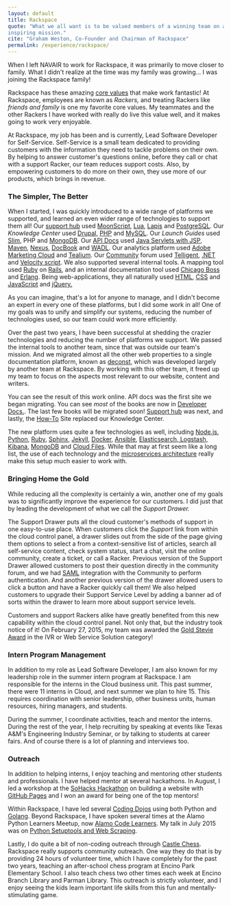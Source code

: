 ```yaml
---
layout: default
title: Rackspace
quote: "What we all want is to be valued members of a winning team on an
inspiring mission."
cite: "Graham Weston, Co-Founder and Chairman of Rackspace"
permalink: /experience/rackspace/
---
```


<p class="lead" markdown="1">When I left NAVAIR to work for Rackspace, it was
primarily to move closer to family. What I didn't realize at the time was my
family was growing... I was joining the Rackspace family!</p>

Rackspace has these amazing [core values][core-values] that make work fantastic!
At Rackspace, employees are known as *Rackers,* and treating Rackers like
*friends and family* is one my favorite core values. My teammates and the other
Rackers I have worked with really do live this value well, and it makes going to
work very enjoyable.

At Rackspace, my job has been and is currently, Lead Software Developer for
Self-Service. Self-Service is a small team dedicated to providing customers with
the information they need to tackle problems on their own. By helping to answer
customer's questions online, before they call or chat with a support Racker, our
team reduces support costs. Also, by empowering customers to do more on their
own, they use more of our products, which brings in revenue.

### The Simpler, The Better

When I started, I was quickly introduced to a wide range of platforms we
supported, and learned an even wider range of technologies to support them all!
Our [support hub][support] used [MoonScript][moonscript], [Lua][lua],
[Lapis][lapis] and [PostgreSQL][postgres]. Our *Knowledge Center* used
[Drupal][drupal], [PHP][php] and [MySQL][mysql]. Our *Launch Guides* used
[Slim][slim], PHP and [MongoDB][mongo]. Our [API Docs][docs] used [Java Servlets
with JSP][java], [Maven][maven], [Nexus][nexus], [DocBook][docbook] and
[WADL][wadl]. Our analytics platform used [Adobe Marketing Cloud][adobe] and
[Tealium][tealium]. Our [Community][community] forum used
[Telligent][telligent], [.NET][dot-net] and [Velocity script][velocity]. We also
supported several internal tools. A mapping tool used [Ruby][ruby] on
[Rails][rails], and an internal documentation tool used [Chicago Boss][boss] and
[Erlang][erlang]. Being web-applications, they all naturally used [HTML][html],
[CSS][css] and [JavaScript][javascript] and [jQuery.][jquery]

As you can imagine, that's a lot for anyone to manage, and I didn't become an
expert in every one of these platforms, but I did some work in all! One of my
goals was to unify and simplify our systems, reducing the number of technologies
used, so our team could work more efficiently.

Over the past two years, I have been successful at shedding the crazier
technologies and reducing the number of platforms we support. We passed the
internal tools to another team, since that was outside our team's mission. And
we migrated almost all the other web properties to a single documentation
platform, known as [deconst,][deconst] which was developed largely by another
team at Rackspace. By working with this other team, it freed up my team to focus
on the aspects most relevant to our website, content and writers.

You can see the result of this work online. API docs was the first site we began
migrating. You can see *most* of the books are now in [Developer
Docs.][dev-docs]. The last few books will be migrated soon! [Support
hub][support] was next, and lastly, the [How-To][how-to] Site replaced our
Knowledge Center.

The new platform uses quite a few technologies as well, including
[Node.js][node], [Python][python], [Ruby][ruby], [Sphinx][sphinx],
[Jekyll][jekyll], [Docker][docker], [Ansible][ansible], [Elasticsearch,
Logstash, Kibana][elk], [MongoDB][mongo] and [Cloud Files][files]. While that
may at first seem like a long list, the use of each technology and the
[microservices architecture][micro] really make this setup much easier to
work with.

### Bringing Home the Gold

While reducing all the complexity is certainly a win, another one of my goals
was to significantly improve the experience for our customers. I did just that
by leading the development of what we call the *Support Drawer.*

The Support Drawer puts all the cloud customer's methods of support in one
easy-to-use place. When customers click the *Support* link from within the cloud
control panel, a drawer slides out from the side of the page giving them options
to select a from a context-sensitive list of articles, search all self-service
content, check system status, start a chat, visit the online community, create a
ticket, or call a Racker. Previous version of the Support Drawer allowed
customers to post their question directly in the community forum, and we had
[SAML][saml] integration with the Community to perform authentication. And
another previous version of the drawer allowed users to click a button and have
a Racker quickly call them! We also helped customers to upgrade their Support
Service Level by adding a banner ad of sorts within the drawer to learn more
about support service levels.

Customers and support Rackers alike have greatly benefited from this new
capability within the cloud control panel. Not only that, but the industry took
notice of it! On February 27, 2015, my team was awarded the [Gold Stevie
Award][stevie] in the IVR or Web Service Solution category!

### Intern Program Management

In addition to my role as Lead Software Developer, I am also known for my
leadership role in the summer intern program at Rackspace. I am responsible for
the interns in the Cloud business unit. This past summer, there were 11 interns
in Cloud, and next summer we plan to hire 15. This requires coordination with
senior leadership, other business units, human resources, hiring managers, and
students.

During the summer, I coordinate activities, teach and mentor the interns. During
the rest of the year, I help recruiting by speaking at events like Texas A&M's
Engineering Industry Seminar, or by talking to students at career fairs. And of
course there is a lot of planning and interviews too.

### Outreach

In addition to helping interns, I enjoy teaching and mentoring other students
and professionals. I have helped mentor at several hackathons. In August, I led
a workshop at the [SoHacks Hackathon][sohacks] on building a website with [GitHub
Pages][pages] and I won an award for being one of the top mentors!

Within Rackspace, I have led several [Coding Dojos][dojo] using both Python and
[Golang][go]. Beyond Rackspace, I have spoken several times at the Alamo Python
Learners Meetup, now [Alamo Code Learners][alamo]. My talk in July 2015 was on
[Python Setuptools and Web Scraping][alamotalk].

Lastly, I do quite a bit of non-coding outreach through [Castle Chess][castle].
Rackspace really supports community outreach. One way they do that is by
providing 24 hours of volunteer time, which I have completely for the past two
years, teaching an after-school chess program at Encino Park Elementary School.
I also teach chess two other times each week at Encino Branch Library and Parman
Library. This outreach is strictly volunteer, and I enjoy seeing the kids learn
important life skills from this fun and mentally-stimulating game.

[core-values]: https://www.youtube.com/watch?v=-_YjxSe1T1c
[support]:     https://support.rackspace.com
[moonscript]:  http://moonscript.org
[lua]:         http://lua.org
[lapis]:       http://leafo.net/lapis
[postgres]:    http://www.postgresql.org
[drupal]:      https://www.drupal.org
[php]:         https://secure.php.net
[mysql]:       http://www.mysql.com
[slim]:        http://www.slimframework.com
[mongo]:       https://www.mongodb.org
[docs]:        https://docs.rackspace.com
[java]:        https://en.wikipedia.org/wiki/Java_servlet
[maven]:       https://maven.apache.org/what-is-maven.html
[nexus]:       http://www.sonatype.com/nexus/solution-overview
[docbook]:     http://www.docbook.org/whatis
[wadl]:        https://en.wikipedia.org/wiki/Web_Application_Description_Language
[adobe]:       http://www.adobe.com/marketing-cloud.html
[tealium]:     http://tealium.com
[community]:   https://community.rackspace.com
[telligent]:   http://www.telligent.com
[dot-net]:     https://www.microsoft.com/net
[velocity]:    https://velocity.apache.org
[rails]:       http://rubyonrails.org
[boss]:        http://chicagoboss.org
[erlang]:      https://www.erlang.org
[html]:        https://developer.mozilla.org/en-US/docs/Web/HTML
[css]:         https://www.w3.org/Style/CSS/
[javascript]:  https://www.javascript.com
[jquery]:      https://jquery.com
[deconst]:     https://github.com/deconst
[node]:        https://nodejs.org
[python]:      https://www.python.org
[ruby]:        https://www.ruby-lang.org
[sphinx]:      http://www.sphinx-doc.org
[jekyll]:      http://jekyllrb.com
[docker]:      https://www.docker.com
[ansible]:     http://www.ansible.com
[elk]:         https://www.elastic.co/webinars/introduction-elk-stack
[files]:       https://www.rackspace.com/cloud/files
[micro]:       https://en.wikipedia.org/wiki/Microservices
[how-to]:      https://support.rackspace.com/how-to/
[dev-docs]:    https://developer.rackspace.com/docs/
[saml]:        https://en.wikipedia.org/wiki/Security_Assertion_Markup_Language
[stevie]:      https://blog.rackspace.com/rackspace-takes-top-honors-at-this-years-stevie-awards-for-sales-and-customer-service/
[sohacks]:     https://sohacks.com
[pages]:       https://pages.github.com
[dojo]:        https://leanpub.com/codingdojohandbook
[go]:          https://golang.org
[alamo]:       http://www.meetup.com/Alamo-Code-Learners/
[alamotalk]:   https://github.com/steveortiz/python-talk-setuptools-and-web-scraping
[castle]:      https://castle-chess.org
